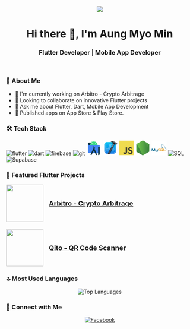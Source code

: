<div align="center">
  <img src="https://media.giphy.com/media/UVG0BN8TOMKkPOJS6e/giphy.gif" width="100"/>
  <h1>Hi there 👋, I'm Aung Myo Min</h1>
  <h3>Flutter Developer | Mobile App Developer</h3>
  <img src="https://komarev.com/ghpvc/?username=aungmyominoffical&style=flat-square&color=blue" alt=""/>
</div>

### 💫 About Me
- 🔭 I'm currently working on Arbitro - Crypto Arbitrage
- 👯 Looking to collaborate on innovative Flutter projects
- 💬 Ask me about Flutter, Dart, Mobile App Development
- 📱 Published apps on App Store & Play Store.

### 🛠️ Tech Stack
<div>
  <img src="https://www.vectorlogo.zone/logos/flutterio/flutterio-icon.svg" alt="flutter" width="40" height="40"/>
  <img src="https://www.vectorlogo.zone/logos/dartlang/dartlang-icon.svg" alt="dart" width="40" height="40"/>
  <img src="https://www.vectorlogo.zone/logos/firebase/firebase-icon.svg" alt="firebase" width="40" height="40"/>
  <img src="https://www.vectorlogo.zone/logos/git-scm/git-scm-icon.svg" alt="git" width="40" height="40"/>
  <img src="https://raw.githubusercontent.com/devicons/devicon/master/icons/androidstudio/androidstudio-original.svg" alt="Android Studio" width="40" height="40"/>
  <img src="https://raw.githubusercontent.com/devicons/devicon/master/icons/xcode/xcode-original.svg" alt="Xcode" width="40" height="40"/>
  <img src="https://raw.githubusercontent.com/devicons/devicon/master/icons/javascript/javascript-original.svg" alt="JavaScript" width="40" height="40"/>
  <img src="https://raw.githubusercontent.com/devicons/devicon/master/icons/nodejs/nodejs-original.svg" alt="Node.js" width="40" height="40"/>
  <img src="https://raw.githubusercontent.com/devicons/devicon/master/icons/mysql/mysql-original-wordmark.svg" alt="MySQL" width="40" height="40"/>
  <img src="https://www.vectorlogo.zone/logos/postgresql/postgresql-icon.svg" alt="SQL" width="40" height="40"/>
  <img src="https://avatars.githubusercontent.com/u/54469796" alt="Supabase" width="40" height="40"/>
</div>

### 📱 Featured Flutter Projects
<div style="display: flex; align-items: center; margin-bottom: 20px;">
  <a href="https://play.google.com/store/apps/details?id=com.arbitro.app" style="display: flex; align-items: center;">
    <img src="https://play-lh.googleusercontent.com/Nt3NcLfS3dmM4IkMk6i4cx22i8w-KB6WZ4Sru5cWkE6dH-gMJoICzLDvdt_IGFoyH69J=w240-h480" width="100" height="100"/>
    <span style="margin-left: 15px; font-size: 18px; font-weight: bold;">Arbitro - Crypto Arbitrage</span>
  </a>
</div>
<div style="display: flex; align-items: center;">
  <a href="https://play.google.com/store/apps/details?id=com.vray.qito" style="display: flex; align-items: center;">
    <img src="https://play-lh.googleusercontent.com/8Hm-TfHyg8gnsZg4Vr3RuzeJsinQeSj2AI9PZvOJotn63Udn6-kByg8Tncg22GYxnE4" width="100" height="100"/>
    <span style="margin-left: 15px; font-size: 18px; font-weight: bold;">Qito - QR Code Scanner</span>
  </a>
</div>


### 🔝 Most Used Languages
<div align="center">
  <img src="https://github-readme-stats.vercel.app/api/top-langs/?username=aungmyominoffical&layout=compact&theme=dark" alt="Top Languages" />
</div>

### 🤝 Connect with Me
<div align="center">
  <a href="https://www.facebook.com/profile.php?id=100073789236058">
    <img src="https://img.shields.io/badge/Facebook-1877F2?style=for-the-badge&logo=facebook&logoColor=white" alt="Facebook"/>
  </a>
</div>
</div>

```
